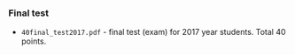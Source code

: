 ### Final test

- `40final_test2017.pdf` - final test (exam) for 2017 year students. Total 40 points.
